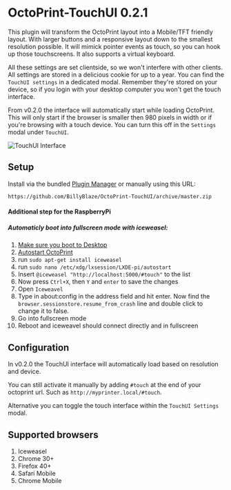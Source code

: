 # OctoPrint-TouchUI 0.2.1
This plugin will transform the OctoPrint layout into a Mobile/TFT friendly layout. With larger buttons and a responsive layout down to the smallest resolution possible. It will mimick pointer events as touch, so you can hook up those touchscreens. It also supports a virtual keyboard.

All these settings are set clientside, so we won't interfere with other clients. All settings are stored in a delicious cookie for up to a year. You can find the `TouchUI settings` in a dedicated modal. Remember they're stored on your device, so if you login with your desktop computer you won't get the touch interface.

From v0.2.0 the interface will automatically start while loading OctoPrint. This will only start if the browser is smaller then 980 pixels in width or if you're browsing with a touch device. You can turn this off in the `Settings` modal under `TouchUI`.

![TouchUI Interface](https://billyblaze.github.io/OctoPrint-TouchUI/images/touchui.gif)

## Setup

Install via the bundled [Plugin Manager](https://github.com/foosel/OctoPrint/wiki/Plugin:-Plugin-Manager)
or manually using this URL:

    https://github.com/BillyBlaze/OctoPrint-TouchUI/archive/master.zip

#### Additional step for the RaspberryPi
##### Automaticly boot into fullscreen mode with iceweasel:
1. [Make sure you boot to Desktop](https://www.raspberrypi.org/documentation/configuration/raspi-config.md)
2. [Autostart OctoPrint](https://github.com/foosel/OctoPrint/wiki/Setup-on-a-Raspberry-Pi-running-Raspbian)
3. run ``sudo apt-get install iceweasel``
4. run ``sudo nano /etc/xdg/lxsession/LXDE-pi/autostart``
5. Insert ````@iceweasel "http://localhost:5000/#touch"```` to the list
6. Now press ``Ctrl+X``, then ``Y`` and ``enter`` to save the changes
7. Open ``Iceweavel ``
8. Type in about:config in the address field and hit enter. Now find the ``browser.sessionstore.resume_from_crash`` line and double click to change it to false.
9. Go into fullscreen mode
10. Reboot and iceweavel should connect directly and in fullscreen

## Configuration
In v0.2.0 the TouchUI interface will automatically load based on resolution and device.

You can still activate it manually by adding `#touch` at the end of your octoprint url. Such as `http://myprinter.local/#touch`.

Alternative you can toggle the touch interface within the `TouchUI Settings` modal.

## Supported browsers
1. Iceweasel
1. Chrome 30+
1. Firefox 40+
1. Safari Mobile
1. Chrome Mobile
